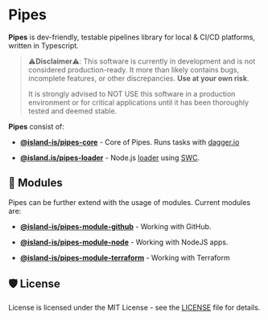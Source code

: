 # Pipes

**Pipes** is dev-friendly, testable pipelines library for local & CI/CD platforms, written in Typescript.

> ⚠️**Disclaimer**⚠️: This software is currently in development and is not considered production-ready. It more than likely contains bugs, incomplete features, or other discrepancies. **Use at your own risk**.
>
> It is strongly advised to NOT USE this software in a production environment or for critical applications until it has been thoroughly tested and deemed stable.

**Pipes** consist of:

- [**@island-is/pipes-core**](apps/pipes/) - Core of Pipes. Runs tasks with [dagger.io](https://dagger.io)

- [**@island.is/pipes-loader**](apps/pipes-loader/) - Node.js [loader](https://nodejs.org/api/esm.html#loaders) using [SWC](https://swc.rs/).

## 🧩 Modules

Pipes can be further extend with the usage of modules. Current modules are:

- [**@island-is/pipes-module-github**](pipes-modules/pipes-module-github/) - Working with GitHub.

- [**@island-is/pipes-module-node**](pipes-modules/pipes-module-node/) - Working with NodeJS apps.

- [**@island-is/pipes-module-terraform**](pipes-modules/pipes-module-terraform/) - Working with Terraform

## 🛡️ License

License is licensed under the MIT License - see the [LICENSE](LICENSE) file for details.
